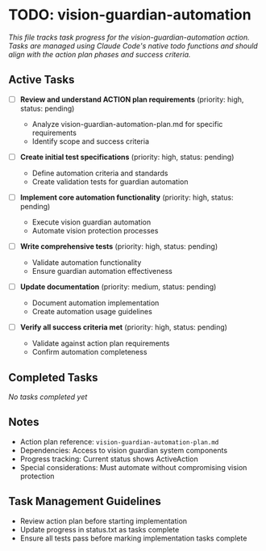 # TODO: vision-guardian-automation

*This file tracks task progress for the vision-guardian-automation action. Tasks are managed using Claude Code's native todo functions and should align with the action plan phases and success criteria.*

## Active Tasks

- [ ] **Review and understand ACTION plan requirements** (priority: high, status: pending)
  - Analyze vision-guardian-automation-plan.md for specific requirements
  - Identify scope and success criteria

- [ ] **Create initial test specifications** (priority: high, status: pending)
  - Define automation criteria and standards
  - Create validation tests for guardian automation

- [ ] **Implement core automation functionality** (priority: high, status: pending)
  - Execute vision guardian automation
  - Automate vision protection processes

- [ ] **Write comprehensive tests** (priority: high, status: pending)
  - Validate automation functionality
  - Ensure guardian automation effectiveness

- [ ] **Update documentation** (priority: medium, status: pending)
  - Document automation implementation
  - Create automation usage guidelines

- [ ] **Verify all success criteria met** (priority: high, status: pending)
  - Validate against action plan requirements
  - Confirm automation completeness

## Completed Tasks

*No tasks completed yet*

## Notes

- Action plan reference: `vision-guardian-automation-plan.md`
- Dependencies: Access to vision guardian system components
- Progress tracking: Current status shows ActiveAction
- Special considerations: Must automate without compromising vision protection

## Task Management Guidelines

- Review action plan before starting implementation
- Update progress in status.txt as tasks complete
- Ensure all tests pass before marking implementation tasks complete
